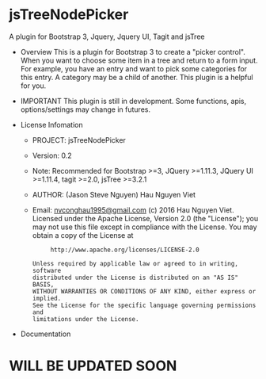# jsTreeNodePicker
A plugin for Bootstrap 3, Jquery, Jquery UI, Tagit and jsTree

* Overview
  This is a plugin for Bootstrap 3 to create a "picker control". When you want to choose some item in a tree and return to a form input. For example, you have an entry and want to pick some categories for this entry. A category may be a child of another. This plugin is a helpful for you.

* IMPORTANT
  This plugin is still in development. Some functions, apis, options/settings may change in futures.

* License Infomation

  + PROJECT: jsTreeNodePicker
  + Version: 0.2
  + Note:    Recommended for Bootstrap >=3, JQuery >=1.11.3, JQuery UI >=1.11.4, tagit >=2.0, jsTree >=3.2.1
  + AUTHOR:  (Jason Steve Nguyen) Hau Nguyen Viet
  + Email:   nvconghau1995@gmail.com
  (c) 2016 Hau Nguyen Viet.
        Licensed under the Apache License, Version 2.0 (the "License");
        you may not use this file except in compliance with the License.
        You may obtain a copy of the License at

             http://www.apache.org/licenses/LICENSE-2.0

        Unless required by applicable law or agreed to in writing, software
        distributed under the License is distributed on an "AS IS" BASIS,
        WITHOUT WARRANTIES OR CONDITIONS OF ANY KIND, either express or implied.
        See the License for the specific language governing permissions and
        limitations under the License.

* Documentation
# WILL BE UPDATED SOON
